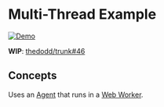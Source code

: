 # Multi-Thread Example

[![Demo](https://img.shields.io/website?label=demo&url=https%3A%2F%2Fexamples.yew.rs%2Fmulti_thread)](https://examples.yew.rs/multi_thread)

**WIP**: [thedodd/trunk#46](https://github.com/thedodd/trunk/issues/46)

## Concepts

Uses an [Agent] that runs in a [Web Worker].

[agent]: https://yew.rs/concepts/agents/
[web worker]: https://developer.mozilla.org/en-US/docs/Web/API/Web_Workers_API/Using_web_workers
